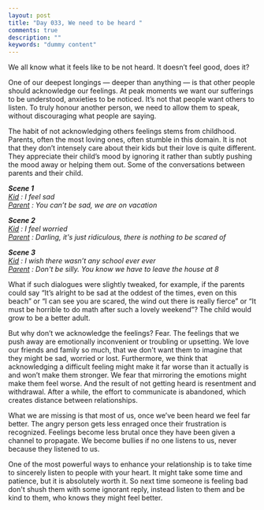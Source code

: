 ```yaml
---
layout: post
title: "Day 033, We need to be heard "
comments: true
description: ""
keywords: "dummy content"
---
```


We all know what it feels like to be not heard. It doesn’t feel good, does it?

One of our deepest longings — deeper than anything — is that other people should acknowledge our feelings. At peak moments we want our sufferings to be understood, anxieties to be noticed. It’s not that people want others to listen. To truly honour another person, we need to allow them to speak, without discouraging what people are saying. 

The habit of not acknowledging others feelings stems from childhood. Parents, often the most loving ones, often stumble in this domain. It is not that they don’t intensely care about their kids but their love is quite different. They appreciate their child’s mood by ignoring it rather than subtly pushing the mood away or helping them out. Some of the conversations between parents and their child.

__*Scene 1*__  
*<ins>Kid</ins> : I feel sad*  
*<ins>Parent</ins> : You can’t be sad, we are on vacation*

__*Scene 2*__  
*<ins>Kid</ins> : I feel worried*   
*<ins>Parent</ins> : Darling, it's just ridiculous, there is nothing to be scared of*   

__*Scene 3*__  
*<ins>Kid</ins> : I wish there wasn’t any school ever ever*  
*<ins>Parent</ins> : Don't be silly. You know we have to leave the house at 8* 

What if such dialogues were slightly tweaked, for example, if the parents could say “It’s alright to be sad at the oddest of the times, even on this beach” or “I can see you are scared, the wind out there is really fierce” or “It must be horrible to do math after such a lovely weekend”? The child would grow to be a better adult.

But why don’t we acknowledge the feelings? Fear. The feelings that we push away are emotionally inconvenient or troubling or upsetting. We love our friends and family so much, that we don't want them to imagine that they might be sad, worried or lost. Furthermore, we think that acknowledging a difficult feeling might make it far worse than it actually is and won’t make them stronger. We fear that mirroring the emotions might make them feel worse. And the result of not getting heard is resentment and withdrawal. After a while, the effort to communicate is abandoned, which creates distance between relationships. 

What we are missing is that most of us, once we’ve been heard we feel far better. The angry person gets less enraged once their frustration is recognized. Feelings become less brutal once they have been given a channel to propagate. We become bullies if no one listens to us, never because they listened to us.

One of the most powerful ways to enhance your relationship is to take time to sincerely listen to people with your heart. It might take some time and patience, but it is absolutely worth it. So next time someone is feeling bad don't shush them with some ignorant reply, instead listen to them and be kind to them, who knows they might feel better.


